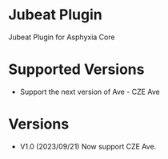 # Jubeat Plugin

Jubeat Plugin for Asphyxia Core

# Supported Versions

- Support the next version of Ave - CZE Ave

# Versions
- V1.0 (2023/09/21)
Now support CZE Ave.